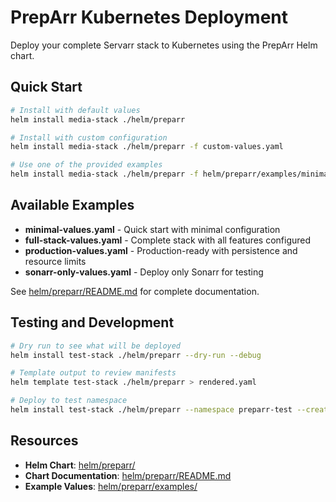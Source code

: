 # PrepArr Kubernetes Deployment

Deploy your complete Servarr stack to Kubernetes using the PrepArr Helm chart.

## Quick Start

```bash
# Install with default values
helm install media-stack ./helm/preparr

# Install with custom configuration
helm install media-stack ./helm/preparr -f custom-values.yaml

# Use one of the provided examples
helm install media-stack ./helm/preparr -f helm/preparr/examples/minimal-values.yaml
```

## Available Examples

- **minimal-values.yaml** - Quick start with minimal configuration
- **full-stack-values.yaml** - Complete stack with all features configured
- **production-values.yaml** - Production-ready with persistence and resource limits
- **sonarr-only-values.yaml** - Deploy only Sonarr for testing

See [helm/preparr/README.md](../helm/preparr/README.md) for complete documentation.

## Testing and Development

```bash
# Dry run to see what will be deployed
helm install test-stack ./helm/preparr --dry-run --debug

# Template output to review manifests
helm template test-stack ./helm/preparr > rendered.yaml

# Deploy to test namespace
helm install test-stack ./helm/preparr --namespace preparr-test --create-namespace
```

## Resources

- **Helm Chart**: [helm/preparr/](../helm/preparr/)
- **Chart Documentation**: [helm/preparr/README.md](../helm/preparr/README.md)
- **Example Values**: [helm/preparr/examples/](../helm/preparr/examples/)
